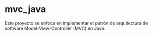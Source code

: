 # mvc_java

Este proyecto se enfoca en implementar el patrón de arquitectura de software Model-View-Controller (MVC) en Java.
